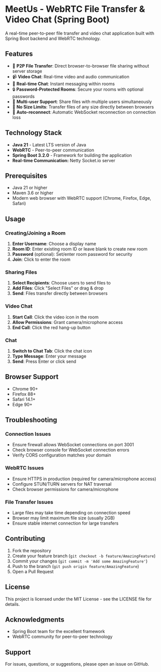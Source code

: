 # MeetUs - WebRTC File Transfer & Video Chat (Spring Boot)

A real-time peer-to-peer file transfer and video chat application built with Spring Boot backend and WebRTC technology.

## Features

- 🚀 **P2P File Transfer**: Direct browser-to-browser file sharing without server storage
- 📹 **Video Chat**: Real-time video and audio communication
- 💬 **Real-time Chat**: Instant messaging within rooms
- 🔒 **Password-Protected Rooms**: Secure your rooms with optional passwords
- 👥 **Multi-user Support**: Share files with multiple users simultaneously
- 🎯 **No Size Limits**: Transfer files of any size directly between browsers
- 🔄 **Auto-reconnect**: Automatic WebSocket reconnection on connection loss

## Technology Stack

- **Java 21** - Latest LTS version of Java
- **WebRTC** - Peer-to-peer communication
- **Spring Boot 3.2.0** - Framework for building the application
- **Real-time Communication:** Netty Socket.io server


## Prerequisites

- Java 21 or higher
- Maven 3.6 or higher
- Modern web browser with WebRTC support (Chrome, Firefox, Edge, Safari)

## Usage

### Creating/Joining a Room

1. **Enter Username**: Choose a display name
2. **Room ID**: Enter existing room ID or leave blank to create new room
3. **Password** (optional): Set/enter room password for security
4. **Join**: Click to enter the room

### Sharing Files

1. **Select Recipients**: Choose users to send files to
2. **Add Files**: Click "Select Files" or drag & drop
3. **Send**: Files transfer directly between browsers

### Video Chat

1. **Start Call**: Click the video icon in the room
2. **Allow Permissions**: Grant camera/microphone access
3. **End Call**: Click the red hang-up button

### Chat

1. **Switch to Chat Tab**: Click the chat icon
2. **Type Message**: Enter your message
3. **Send**: Press Enter or click send


## Browser Support

- Chrome 90+
- Firefox 88+
- Safari 14.1+
- Edge 90+

## Troubleshooting

### Connection Issues
- Ensure firewall allows WebSocket connections on port 3001
- Check browser console for WebSocket connection errors
- Verify CORS configuration matches your domain

### WebRTC Issues
- Ensure HTTPS in production (required for camera/microphone access)
- Configure STUN/TURN servers for NAT traversal
- Check browser permissions for camera/microphone

### File Transfer Issues
- Large files may take time depending on connection speed
- Browser may limit maximum file size (usually 2GB)
- Ensure stable internet connection for large transfers

## Contributing

1. Fork the repository
2. Create your feature branch (`git checkout -b feature/AmazingFeature`)
3. Commit your changes (`git commit -m 'Add some AmazingFeature'`)
4. Push to the branch (`git push origin feature/AmazingFeature`)
5. Open a Pull Request

## License

This project is licensed under the MIT License - see the LICENSE file for details.

## Acknowledgments

- Spring Boot team for the excellent framework
- WebRTC community for peer-to-peer technology

## Support

For issues, questions, or suggestions, please open an issue on GitHub. 
